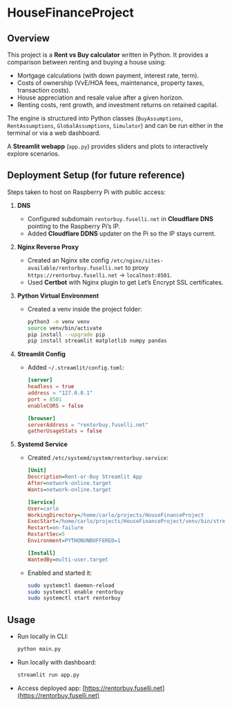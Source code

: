 # HouseFinanceProject

## Overview
This project is a **Rent vs Buy calculator** written in Python. It provides a comparison between renting and buying a house using:
- Mortgage calculations (with down payment, interest rate, term).
- Costs of ownership (VvE/HOA fees, maintenance, property taxes, transaction costs).
- House appreciation and resale value after a given horizon.
- Renting costs, rent growth, and investment returns on retained capital.

The engine is structured into Python classes (`BuyAssumptions`, `RentAssumptions`, `GlobalAssumptions`, `Simulator`) and can be run either in the terminal or via a web dashboard.

A **Streamlit webapp** (`app.py`) provides sliders and plots to interactively explore scenarios.

## Deployment Setup (for future reference)

Steps taken to host on Raspberry Pi with public access:

1. **DNS**
   - Configured subdomain `rentorbuy.fuselli.net` in **Cloudflare DNS** pointing to the Raspberry Pi’s IP.
   - Added **Cloudflare DDNS** updater on the Pi so the IP stays current.

2. **Nginx Reverse Proxy**
   - Created an Nginx site config `/etc/nginx/sites-available/rentorbuy.fuselli.net` to proxy `https://rentorbuy.fuselli.net` → `localhost:8501`.
   - Used **Certbot** with Nginx plugin to get Let’s Encrypt SSL certificates.

3. **Python Virtual Environment**
   - Created a venv inside the project folder:
     ```bash
     python3 -m venv venv
     source venv/bin/activate
     pip install --upgrade pip
     pip install streamlit matplotlib numpy pandas
     ```

4. **Streamlit Config**
   - Added `~/.streamlit/config.toml`:
     ```toml
     [server]
     headless = true
     address = "127.0.0.1"
     port = 8501
     enableCORS = false

     [browser]
     serverAddress = "rentorbuy.fuselli.net"
     gatherUsageStats = false
     ```

5. **Systemd Service**
   - Created `/etc/systemd/system/rentorbuy.service`:
     ```ini
     [Unit]
     Description=Rent-or-Buy Streamlit App
     After=network-online.target
     Wants=network-online.target

     [Service]
     User=carlo
     WorkingDirectory=/home/carlo/projects/HouseFinanceProject
     ExecStart=/home/carlo/projects/HouseFinanceProject/venv/bin/streamlit run app.py
     Restart=on-failure
     RestartSec=5
     Environment=PYTHONUNBUFFERED=1

     [Install]
     WantedBy=multi-user.target
     ```
   - Enabled and started it:
     ```bash
     sudo systemctl daemon-reload
     sudo systemctl enable rentorbuy
     sudo systemctl start rentorbuy
     ```

## Usage
- Run locally in CLI:
  ```bash
  python main.py
  ```
- Run locally with dashboard:
  ```bash
  streamlit run app.py
  ```
- Access deployed app: [https://rentorbuy.fuselli.net](https://rentorbuy.fuselli.net)
